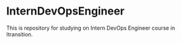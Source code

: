 # InternDevOpsEngineer

This is repository for studying on Intern DevOps Engineer course in Itransition.